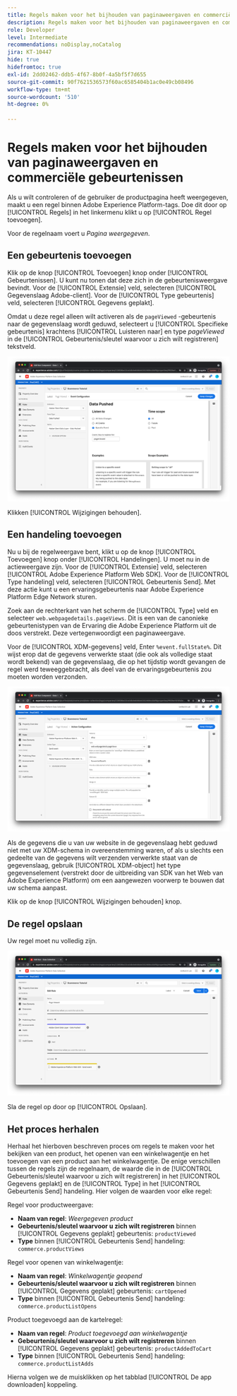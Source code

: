 ```yaml
---
title: Regels maken voor het bijhouden van paginaweergaven en commerciële gebeurtenissen
description: Regels maken voor het bijhouden van paginaweergaven en commerciële gebeurtenissen
role: Developer
level: Intermediate
recommendations: noDisplay,noCatalog
jira: KT-10447
hide: true
hidefromtoc: true
exl-id: 2dd02462-ddb5-4f67-8b0f-4a5bf5f7d655
source-git-commit: 90f7621536573f60ac6585404b1ac0e49cb08496
workflow-type: tm+mt
source-wordcount: '510'
ht-degree: 0%

---
```


# Regels maken voor het bijhouden van paginaweergaven en commerciële gebeurtenissen

Als u wilt controleren of de gebruiker de productpagina heeft weergegeven, maakt u een regel binnen Adobe Experience Platform-tags. Doe dit door op [!UICONTROL Regels] in het linkermenu klikt u op [!UICONTROL Regel toevoegen].

Voor de regelnaam voert u _Pagina weergegeven_.

## Een gebeurtenis toevoegen

Klik op de knop [!UICONTROL Toevoegen] knop onder [!UICONTROL Gebeurtenissen]. U kunt nu tonen dat deze zich in de gebeurtenisweergave bevindt. Voor de [!UICONTROL Extensie] veld, selecteren [!UICONTROL Gegevenslaag Adobe-client]. Voor de [!UICONTROL Type gebeurtenis] veld, selecteren [!UICONTROL Gegevens geplakt].

Omdat u deze regel alleen wilt activeren als de `pageViewed` -gebeurtenis naar de gegevenslaag wordt geduwd, selecteert u [!UICONTROL Specifieke gebeurtenis] krachtens [!UICONTROL Luisteren naar] en type _pageViewed_ in de [!UICONTROL Gebeurtenis/sleutel waarvoor u zich wilt registreren] tekstveld.

![Gebeurtenis Pagina weergegeven](../../../assets/implementation-strategy/page-viewed-event.png)

Klikken [!UICONTROL Wijzigingen behouden].

## Een handeling toevoegen

Nu u bij de regelweergave bent, klikt u op de knop [!UICONTROL Toevoegen] knop onder [!UICONTROL Handelingen]. U moet nu in de actieweergave zijn. Voor de [!UICONTROL Extensie] veld, selecteren [!UICONTROL Adobe Experience Platform Web SDK]. Voor de [!UICONTROL Type handeling] veld, selecteren [!UICONTROL Gebeurtenis Send]. Met deze actie kunt u een ervaringsgebeurtenis naar Adobe Experience Platform Edge Network sturen.

Zoek aan de rechterkant van het scherm de [!UICONTROL Type] veld en selecteer `web.webpagedetails.pageViews`. Dit is een van de canonieke gebeurtenistypen van de Ervaring die Adobe Experience Platform uit de doos verstrekt. Deze vertegenwoordigt een paginaweergave.

Voor de [!UICONTROL XDM-gegevens] veld, Enter `%event.fullState%`. Dit wijst erop dat de gegevens verwerkte staat (die ook als volledige staat wordt bekend) van de gegevenslaag, die op het tijdstip wordt gevangen de regel werd teweeggebracht, als deel van de ervaringsgebeurtenis zou moeten worden verzonden.

![Handeling Pagina weergegeven](../../../assets/implementation-strategy/page-viewed-action.png)

Als de gegevens die u van uw website in de gegevenslaag hebt geduwd niet met uw XDM-schema in overeenstemming waren, of als u slechts een gedeelte van de gegevens wilt verzenden verwerkte staat van de gegevenslaag, gebruik [!UICONTROL XDM-object] het type gegevenselement (verstrekt door de uitbreiding van SDK van het Web van Adobe Experience Platform) om een aangewezen voorwerp te bouwen dat uw schema aanpast.

Klik op de knop [!UICONTROL Wijzigingen behouden] knop.

## De regel opslaan

Uw regel moet nu volledig zijn.

![Regel voor weergegeven pagina](../../../assets/implementation-strategy/page-viewed-rule.png)

Sla de regel op door op [!UICONTROL Opslaan].

## Het proces herhalen

Herhaal het hierboven beschreven proces om regels te maken voor het bekijken van een product, het openen van een winkelwagentje en het toevoegen van een product aan het winkelwagentje. De enige verschillen tussen de regels zijn de regelnaam, de waarde die in de [!UICONTROL Gebeurtenis/sleutel waarvoor u zich wilt registreren] in het [!UICONTROL Gegevens geplakt] en de [!UICONTROL Type] in het [!UICONTROL Gebeurtenis Send] handeling. Hier volgen de waarden voor elke regel:

Regel voor productweergave:

* **Naam van regel**: _Weergegeven product_
* **Gebeurtenis/sleutel waarvoor u zich wilt registreren** binnen [!UICONTROL Gegevens geplakt] gebeurtenis: `productViewed`
* **Type** binnen [!UICONTROL Gebeurtenis Send] handeling: `commerce.productViews`

Regel voor openen van winkelwagentje:

* **Naam van regel**: _Winkelwagentje geopend_
* **Gebeurtenis/sleutel waarvoor u zich wilt registreren** binnen [!UICONTROL Gegevens geplakt] gebeurtenis: `cartOpened`
* **Type** binnen [!UICONTROL Gebeurtenis Send] handeling: `commerce.productListOpens`

Product toegevoegd aan de kartelregel:

* **Naam van regel**: _Product toegevoegd aan winkelwagentje_
* **Gebeurtenis/sleutel waarvoor u zich wilt registreren** binnen [!UICONTROL Gegevens geplakt] gebeurtenis: `productAddedToCart`
* **Type** binnen [!UICONTROL Gebeurtenis Send] handeling: `commerce.productListAdds`

Hierna volgen we de muisklikken op het tabblad [!UICONTROL De app downloaden] koppeling.
